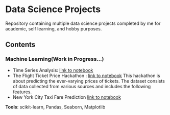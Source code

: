 # Data Science Projects #
Repository containing multiple data science projects completed by me for academic, self learning, and hobby purposes.

## Contents
### Machine Learning(Work in Progress...)
* Time Series Analysis: [link to notebook](https://github.com/tabers77/Machine-Learning-Projects/blob/main/Time%20Series/pipeline-test-v-1-0-ts.ipynb)
* The Flight Ticket Price Hackathon : [link to notebook](https://github.com/tabers77/Machine-Learning-Projects/blob/main/Flight%20Ticket%20Price%20Hackathon/flight-price-prediction.ipynb) This hackathon is about predicting the ever-varying prices of tickets. The dataset consists of data collected from various sources and includes the following features.
* New York City Taxi Fare Prediction [link to notebook](https://github.com/tabers77/Machine-Learning-Projects/blob/main/New%20York%20City%20Taxi%20Fare%20Prediction/COLAB_New_York_City_Taxi_Fare_Prediction.ipynb)

**Tools**: scikit-learn, Pandas, Seaborn, Matplotlib
